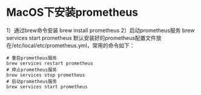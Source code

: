 # MacOS下安装prometheus

1）通过brew命令安装
brew install prometheus
2）启动prometheus服务
brew services start prometheus
默认安装好的prometheus配置文件放在/etc/local/etc/prometheus.yml，常用的命令如下：

```shell
# 重启prometheus服务
brew services restart prometheus
# 停止prometheus服务
brew services stop prometheus
# 启动prometheus服务
brew services start prometheus
```

